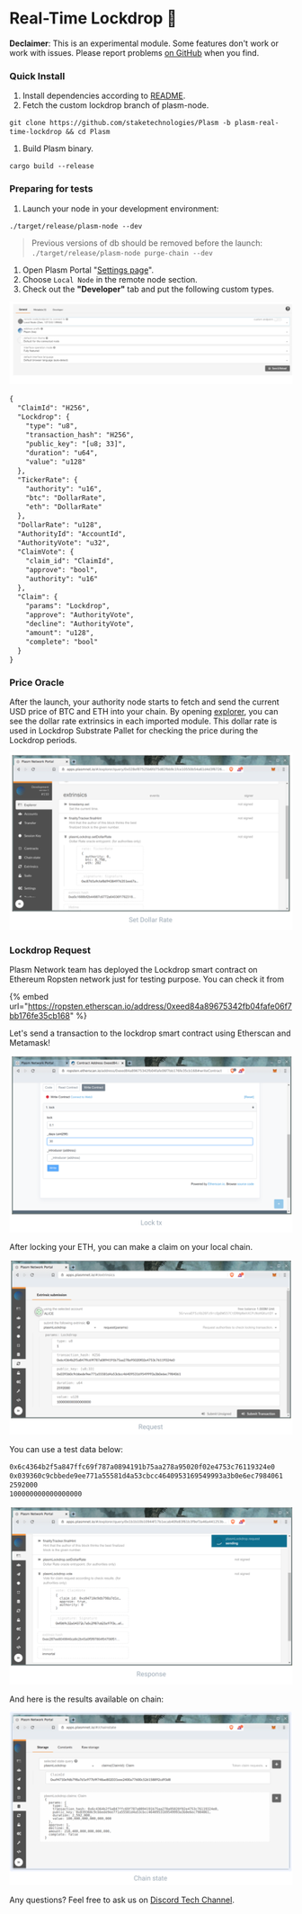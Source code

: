 # Real-Time Lockdrop 🍬

**Declaimer**: This is an experimental module. Some features don't work or work with issues. Please report problems [on GitHub](https://github.com/staketechnologies/Plasm/issues/new/choose) when you find.

### Quick Install

1. Install dependencies according to [README](https://github.com/staketechnologies/Plasm/tree/plasm-real-time-lockdrop#building-from-source).
2. Fetch the custom lockdrop branch of plasm-node.

```text
git clone https://github.com/staketechnologies/Plasm -b plasm-real-time-lockdrop && cd Plasm
```

1. Build Plasm binary.

```text
cargo build --release
```

### Preparing for tests

1. Launch your node in your development environment:

```text
./target/release/plasm-node --dev
```

> Previous versions of db should be removed before the launch: `./target/release/plasm-node purge-chain --dev`

1. Open Plasm Portal "[Settings page](https://apps.plasmnet.io/#/settings)".
2. Choose `Local Node` in the remote node section.
3. Check out the **"Developer"** tab and put the following custom types.

![](../.gitbook/assets/sukurnshotto-2020-05-31-174451png%20%281%29.png)

```text
{
  "ClaimId": "H256",
  "Lockdrop": {
    "type": "u8",
    "transaction_hash": "H256",
    "public_key": "[u8; 33]",
    "duration": "u64",
    "value": "u128"
  },
  "TickerRate": {
    "authority": "u16",
    "btc": "DollarRate",
    "eth": "DollarRate"
  },
  "DollarRate": "u128",
  "AuthorityId": "AccountId",
  "AuthorityVote": "u32",
  "ClaimVote": {
    "claim_id": "ClaimId",
    "approve": "bool",
    "authority": "u16"
  },
  "Claim": {
    "params": "Lockdrop",
    "approve": "AuthorityVote",
    "decline": "AuthorityVote",
    "amount": "u128",
    "complete": "bool"
  }
}
```

### Price Oracle

After the launch, your authority node starts to fetch and send the current USD price of BTC and ETH into your chain. By opening [explorer](https://apps.plasmnet.io/#/explorer), you can see the dollar rate extrinsics in each imported module. This dollar rate is used in Lockdrop Substrate Pallet for checking the price during the Lockdrop periods.

![](../.gitbook/assets/sukurnshotto-2020-05-31-174351png%20%283%29%20%283%29%20%283%29.png)

### Lockdrop Request

Plasm  Network team has deployed the Lockdrop smart contract on Ethereum Ropsten network just for testing purpose. You can check it from 

{% embed url="https://ropsten.etherscan.io/address/0xeed84a89675342fb04fafe06f7bb176fe35cb168" %}

Let's send a transaction to the lockdrop smart contract using Etherscan and Metamask!

![](../.gitbook/assets/sukurnshotto-2020-05-31-174357png%20%282%29%20%283%29%20%282%29.png)

After locking your ETH, you can make a claim on your local chain.

![](../.gitbook/assets/sukurnshotto-2020-05-31-174402png%20%282%29%20%283%29.png)

You can use a test data below:

```text
0x6c4364b2f5a847ffc69f787a0894191b75aa278a95020f02e4753c76119324e0
0x039360c9cbbede9ee771a55581d4a53cbcc4640953169549993a3b0e6ec7984061
2592000
100000000000000000
```

![](../.gitbook/assets/sukurnshotto-2020-05-31-174408png%20%282%29%20%282%29%20%281%29.png)

And here is the results available on chain:

![](../.gitbook/assets/sukurnshotto-2020-05-31-174413png%20%282%29%20%283%29.png)

Any questions? Feel free  to ask us on [Discord Tech Channel](https://discord.gg/Z3nC9U4).

